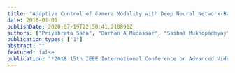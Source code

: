 ```yaml
---
title: "Adaptive Control of Camera Modality with Deep Neural Network-Based Feedback for Efficient Object Tracking"
date: 2018-01-01
publishDate: 2020-07-19T22:50:41.210891Z
authors: ["Priyabrata Saha", "Burhan A Mudassar", "Saibal Mukhopadhyay"]
publication_types: ["1"]
abstract: ""
featured: false
publication: "*2018 15th IEEE International Conference on Advanced Video and Signal Based Surveillance (AVSS)*"
---
```


